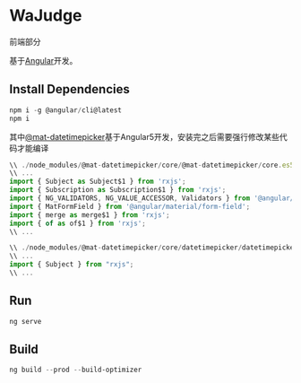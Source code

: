 # WaJudge

前端部分

基于[Angular](https://angular.io/)开发。

## Install Dependencies

```powershell
npm i -g @angular/cli@latest
npm i
```

其中[@mat-datetimepicker](https://github.com/kuhnroyal/mat-datetimepicker/)基于Angular5开发，安装完之后需要强行修改某些代码才能编译

```javascript
\\ ./node_modules/@mat-datetimepicker/core/@mat-datetimepicker/core.es5.js
\\ ...
import { Subject as Subject$1 } from 'rxjs';
import { Subscription as Subscription$1 } from 'rxjs';
import { NG_VALIDATORS, NG_VALUE_ACCESSOR, Validators } from '@angular/forms';
import { MatFormField } from '@angular/material/form-field';
import { merge as merge$1 } from 'rxjs';
import { of as of$1 } from 'rxjs';
\\ ...
```

```typescript
\\ ./node_modules/@mat-datetimepicker/core/datetimepicker/datetimepicker.d.ts
\\ ...
import { Subject } from "rxjs";
\\ ...
```

## Run

```powershell
ng serve
```

## Build

```powershell
ng build --prod --build-optimizer
```
